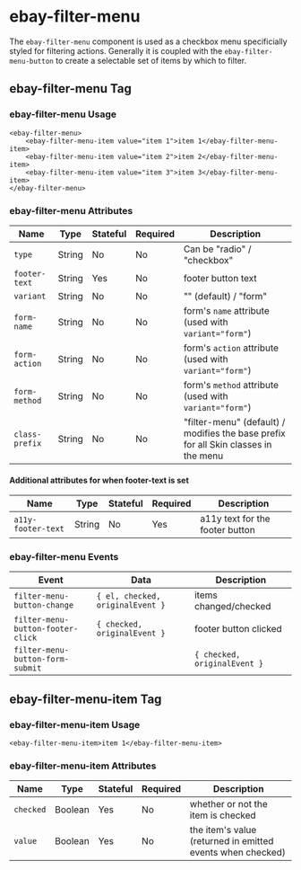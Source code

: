 # ebay-filter-menu

The `ebay-filter-menu` component is used as a checkbox menu specificially styled for filtering actions. Generally it is coupled with the `ebay-filter-menu-button` to create a selectable set of items by which to filter.

## ebay-filter-menu Tag

### ebay-filter-menu Usage

```marko
<ebay-filter-menu>
    <ebay-filter-menu-item value="item 1">item 1</ebay-filter-menu-item>
    <ebay-filter-menu-item value="item 2">item 2</ebay-filter-menu-item>
    <ebay-filter-menu-item value="item 3">item 3</ebay-filter-menu-item>
</ebay-filter-menu>
```

### ebay-filter-menu Attributes

Name | Type | Stateful | Required | Description
--- | --- | --- | --- | ---
`type` | String | No | No | Can be "radio" / "checkbox"
`footer-text` | String | Yes | No | footer button text
`variant` | String | No | No | "" (default) / "form"
`form-name` | String | No | No | form's `name` attribute (used with `variant="form"`)
`form-action` | String | No | No | form's `action` attribute (used with `variant="form"`)
`form-method` | String | No | No |form's `method` attribute (used with `variant="form"`)
`class-prefix` | String | No | No | "filter-menu" (default) / modifies the base prefix for all Skin classes in the menu

#### Additional attributes for when footer-text is set

Name | Type | Stateful | Required | Description
--- | --- | --- | --- | ---
`a11y-footer-text` | String | No | Yes | a11y text for the footer button

### ebay-filter-menu Events

Event | Data | Description
--- | --- | ---
`filter-menu-button-change` | `{ el, checked, originalEvent }` | items changed/checked
`filter-menu-button-footer-click` | `{ checked, originalEvent }` | footer button clicked
`filter-menu-button-form-submit` |  | `{ checked, originalEvent }` | when using `variant="form"`, and form is submitted (emits current checked state)

## ebay-filter-menu-item Tag

### ebay-filter-menu-item Usage

```marko
<ebay-filter-menu-item>item 1</ebay-filter-menu-item>
```

### ebay-filter-menu-item Attributes

Name | Type | Stateful | Required | Description
--- | --- | --- | --- | ---
`checked` | Boolean | Yes | No | whether or not the item is checked
`value` | Boolean | Yes | No | the item's value (returned in emitted events when checked)
